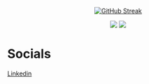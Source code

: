<div align="center">

[![GitHub Streak](https://streak-stats.demolab.com?user=JohnNtirintis&theme=dark)](https://git.io/streak-stats)

![](http://github-profile-summary-cards.vercel.app/api/cards/stats?username=JohnNtirintis&theme=2077)
![](http://github-profile-summary-cards.vercel.app/api/cards/most-commit-language?username=JohnNtirintis&theme=2077)
</div>

<h1>Socials</h1>

<a href="https://www.linkedin.com/in/ioannis-panagiotis-ntirintis/" target="_blank"> 
    Linkedin
</a>


